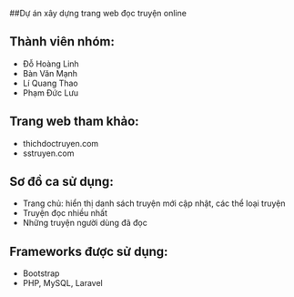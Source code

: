 ##Dự án xây dựng trang web đọc truyện online
## Thành viên nhóm:
+ Đỗ Hoàng Linh
+ Bàn Văn Mạnh
+ Lí Quang Thao
+ Phạm Đức Lưu

## Trang web tham khảo: 
+ thichdoctruyen.com
+ sstruyen.com

## Sơ đồ ca sử dụng:
+ Trang chủ: hiển thị danh sách truyện mới cập nhật, các thể loại truyện
+ Truyện đọc nhiều nhất
+ Những truyện người dùng đã đọc

## Frameworks được sử dụng:
+ Bootstrap
+ PHP, MySQL, Laravel


